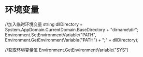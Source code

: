 # 环境变量

//加入临时环境变量
string dllDirectory = System.AppDomain.CurrentDomain.BaseDirectory + "dirname\\dir";  
Environment.SetEnvironmentVariable("PATH", Environment.GetEnvironmentVariable("PATH") + ";" + dllDirectory);  

//获取环境变量值
Environment.GetEnvironmentVariable("SYS")

